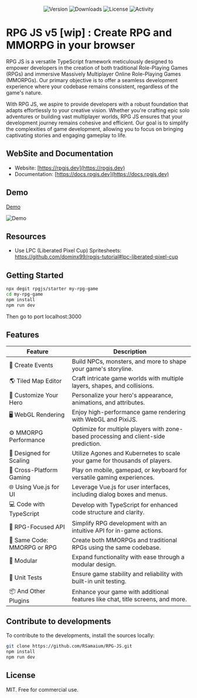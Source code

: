 <p align="center">
  <img src="https://img.shields.io/npm/v/@rpgjs/server" alt="Version">
  <img src="https://img.shields.io/npm/dm/@rpgjs/server" alt="Downloads">
  <img src="https://img.shields.io/github/license/RSamaium/RPG-JS" alt="License">
  <img src="https://img.shields.io/github/commit-activity/m/RSamaium/RPG-JS" alt="Activity">
</p>

# RPG JS v5 [wip] : Create RPG and MMORPG in your browser

RPG JS is a versatile TypeScript framework meticulously designed to empower developers in the creation of both traditional Role-Playing Games (RPGs) and immersive Massively Multiplayer Online Role-Playing Games (MMORPGs). Our primary objective is to offer a seamless development experience where your codebase remains consistent, regardless of the game's nature.

With RPG JS, we aspire to provide developers with a robust foundation that adapts effortlessly to your creative vision. Whether you're crafting epic solo adventures or building vast multiplayer worlds, RPG JS ensures that your development journey remains cohesive and efficient. Our goal is to simplify the complexities of game development, allowing you to focus on bringing captivating stories and engaging gameplay to life.

## WebSite and Documentation

- Website: [https://rpgjs.dev](https://rpgjs.dev)
- Documentation: [https://docs.rpgjs.dev](https://docs.rpgjs.dev)

## Demo 

[Demo](https://demo.rpgjs.dev)

![Demo](/docs/demo.png)

## Resources

- Use LPC (Liberated Pixel Cup) Spritesheets: https://github.com/dominx99/rpgjs-tutorial#lpc-liberated-pixel-cup

## Getting Started

```bash
npx degit rpgjs/starter my-rpg-game
cd my-rpg-game
npm install
npm run dev
```

Then go to port localhost:3000

## Features

| Feature                        | Description                                                                                         |
|--------------------------------|-----------------------------------------------------------------------------------------------------|
| 🌟 Create Events                | Build NPCs, monsters, and more to shape your game's storyline.                                      |
| 🌎 Tiled Map Editor             | Craft intricate game worlds with multiple layers, shapes, and collisions.                         |
| 🎨 Customize Your Hero          | Personalize your hero's appearance, animations, and attributes.                                      |
| 🖥️ WebGL Rendering              | Enjoy high-performance game rendering with WebGL and PixiJS.                                        |
| ⚙️ MMORPG Performance           | Optimize for multiple players with zone-based processing and client-side prediction.              |
| 🚀 Designed for Scaling         | Utilize Agones and Kubernetes to scale your game for thousands of players.                         |
| 📱 Cross-Platform Gaming        | Play on mobile, gamepad, or keyboard for versatile gaming experiences.                               |
| 🌐 Using Vue.js for UI           | Leverage Vue.js for user interfaces, including dialog boxes and menus.                                |
| 💻 Code with TypeScript         | Develop with TypeScript for enhanced code structure and clarity.                                    |
| 📜 RPG-Focused API              | Simplify RPG development with an intuitive API for in-game actions.                                  |
| 🔄 Same Code: MMORPG or RPG     | Create both MMORPGs and traditional RPGs using the same codebase.                                    |
| 🧩 Modular                      | Expand functionality with ease through a modular design.                                            |
| 🧪 Unit Tests                   | Ensure game stability and reliability with built-in unit testing.                                    |
| 📦 And Other Plugins            | Enhance your game with additional features like chat, title screens, and more.                      |

## Contribute to developments

To contribute to the developments, install the sources locally:

```bash
git clone https://github.com/RSamaium/RPG-JS.git
npm install
npm run dev
```

## License

MIT. Free for commercial use.
